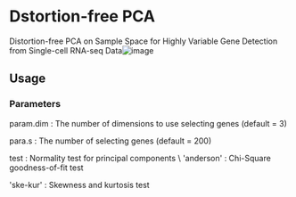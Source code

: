 # Dstortion-free PCA
Distortion-free PCA on Sample Space for Highly Variable Gene Detection from Single-cell RNA-seq Data![image](https://user-images.githubusercontent.com/17615872/120912195-38954e80-c6c8-11eb-9852-616d687c5843.png)

## Usage
### Parameters
param.dim : The number of dimensions to use selecting genes (default = 3)

para.s : The number of selecting genes (default = 200)

test : Normality test for principal components \\
  'anderson' : Chi-Square goodness-of-fit test
  
  'ske-kur'  : Skewness and kurtosis test
  
